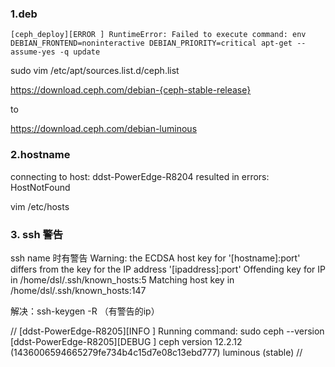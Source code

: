  
### 1.deb

```[ceph_deploy][ERROR ] RuntimeError: Failed to execute command: env DEBIAN_FRONTEND=noninteractive DEBIAN_PRIORITY=critical apt-get --assume-yes -q update```

sudo vim /etc/apt/sources.list.d/ceph.list

https://download.ceph.com/debian-{ceph-stable-release}

to

https://download.ceph.com/debian-luminous

### 2.hostname

connecting to host: ddst-PowerEdge-R8204 resulted in errors: HostNotFound 

vim /etc/hosts

### 3. ssh 警告

ssh name 时有警告
Warning: the ECDSA host key for '[hostname]:port' differs from the key for the IP address '[ipaddress]:port'
Offending key for IP in /home/dsl/.ssh/known_hosts:5
Matching host key in /home/dsl/.ssh/known_hosts:147

解决：ssh-keygen -R （有警告的ip）

//
[ddst-PowerEdge-R8205][INFO  ] Running command: sudo ceph --version
[ddst-PowerEdge-R8205][DEBUG ] ceph version 12.2.12 (1436006594665279fe734b4c15d7e08c13ebd777) luminous (stable)
//
